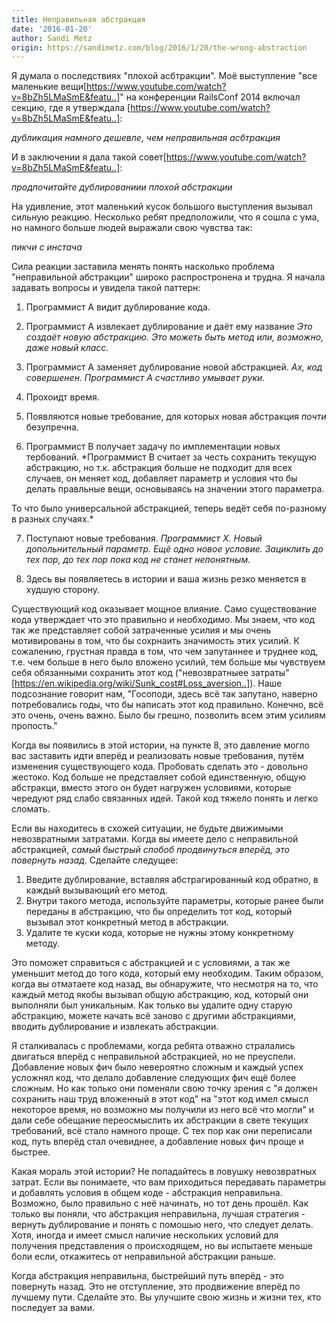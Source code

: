```yaml
---
title: Неправильная абстракция
date: '2016-01-20'
author: Sandi Metz
origin: https://sandimetz.com/blog/2016/1/20/the-wrong-abstraction
---
```


Я думала о последствиях "плохой асбтракции". Моё выступление
"все маленькие вещи[https://www.youtube.com/watch?v=8bZh5LMaSmE&featu..]" на конференции RailsConf 2014 включал секцию, где я
утверждала [https://www.youtube.com/watch?v=8bZh5LMaSmE&featu..]:

*дубликация намного дешевле, чем неправильная асбтракция*

И в заключении я дала такой совет[https://www.youtube.com/watch?v=8bZh5LMaSmE&featu..]:

*продпочитайте дублированиии плохой абстракции*

На удивление, этот маленький кусок большого выступления вызывал сильную реакцию.
Несколько ребят предположили, что я сошла с ума, но намного больше людей выражали свою чувства так:

*пикчи с инстача*

Сила реакции заставила менять понять насколько проблема "неправильной абстракции"
широко распростронена и трудна. Я начала задавать вопросы и увидела такой паттерн:

1. Программист A видит дублирование кода.

2. Программист A извлекает дублирование и даёт ему название
*Это создаёт новую абстракцию. Это можеть быть метод или, возможно, даже новый класс.*

3. Программист A заменяет дублирование новой абстракцией.
*Ах, код совершенен. Программист A счастливо умывает руки.*

4. Прохоидт время.

5. Появляются новые требование, для которых новая абстракция *почти* безупречна.

6. Программист B получает задачу по имплементации новых тербований.
*Программист B считает за честь сохранить текущую абстракцию, но т.к.
абстракция больше не подходит для всех случаев, он меняет код,
добавляет параметр и условия что бы делать правльные вещи,
основываясь на значении этого параметра.

То что было универсальной абстракцией, теперь ведёт себя по-разному в разных случаях.*

7. Поступают новые требования.
*Программист X.
Новый допольнительный параметр.
Ещё одно новое условие.
Зациклить до тех пор, до тех пор пока код не станет непонятным.*

8. Здесь вы появляетесь в истории и ваша жизнь резко
меняется в худшую сторону.


Существующий код оказывает мощное влияние. Само существование кода
утверждает что это правильно и необходимо. Мы знаем, что код так же
представляет собой затраченные усилия и мы очень мотивированы в том,
что бы сохрнаить значимость этих усилий. К сожалению, грустная правда в том,
что чем запутаннее и труднее код, т.е. чем больше в него было вложено усилий,
тем больше мы чувствуем себя обязанными сохранить этот код ("невозвратныее затраты" [https://en.wikipedia.org/wiki/Sunk_cost#Loss_aversion..]).
Наше подсознание говорит нам, "Госоподи, здесь всё так запутано, наверно
потребовались годы, что бы написать этот код правильно. Конечно, всё это очень,
очень важно. Было бы грешно, позволить всем этим усилиям пропость."

Когда вы появились в этой истории, на пункте 8, это давление могло вас заставить
идти вперёд и реализовать новые требования, путём изменения существующего кода.
Пробовать сделать это - довольно жестоко. Код больше не представляет собой единственную,
общую абстракци, вместо этого он будет нагружен условиями, которые чередуют
ряд слабо связанных идей. Такой код тяжело понять и легко сломать.

Если вы находитесь в схожей ситуации, не будьте движимыми невозвратными затратами.
Когда вы имеете дело с неправильной абстракцией, *самый быстрый спобоб продвинуться вперёд,
это повернуть назад*. Сделайте следущее:

1. Введите дублирование, вставляя абстрагированный код обратно, в каждый вызывающий его метод.
2. Внутри такого метода, используйте параметры, которые ранее были переданы в абстракцию,
что бы определить тот код, который вызывал этот конкретный метод в абстракции.
3. Удалите те куски кода, которые не нужны этому конкретному методу.

Это поможет справиться с абстракцией и с условиями, а так же уменьшит метод
до того кода, который ему необходим. Таким образом, когда вы отматаете код
назад, вы обнаружите, что несмотря на то, что каждый метод якобы вызывал
общую абстракцию, код, который они выполняли был уникальным. Как только
вы удалите одну старую абстракцию, можете начать всё заново с другими
абстракциями, вводить дублирование и извлекать абстракции.

Я сталкивалась с проблемами, когда ребята отважно стралались двигаться вперёд с неправильной абстракцией, но не преуспели. Добавление новых фич было невероятно сложным и каждый успех усложнял код, что делало добавление следующих фич ещё более сложным. Но как только они поменяли свою точку зрения с "я должен сохранить наш труд вложенный в этот код" на "этот код имел смысл некоторое время, но возможно мы получили из него всё что могли" и дали себе обещание переосмыслить их абстракции в свете текущих требований, всё стало намного проще. С тех пор как они переписали код, путь вперёд стал очевиднее, а добавление новых фич проще и быстрее.

Какая мораль этой истории? Не попадайтесь в ловушку невозвратных затрат. Если вы понимаете, что вам приходиться передавать параметры и добавлять условия в общем коде - абстракция неправильна. Возможно, было правильно с неё начинать, но тот день прошёл. Как только вы поняли, что абстракция неправильна, лучшая стратегия - вернуть дублирование и понять с помошью него, что следует делать. Хотя, иногда и имеет смысл наличие нескольких условий для получения представления о происходящем, но вы испытаете меньше боли если, откажитесь от неправильной абстракции раньше.

Когда абстракция неправильна, быстрейший путь вперёд - это повернуть назад. Это не отступление, это продвижение вперёд по лучшему пути. Сделайте это. Вы улучшите свою жизнь и жизни тех, кто последует за вами.
